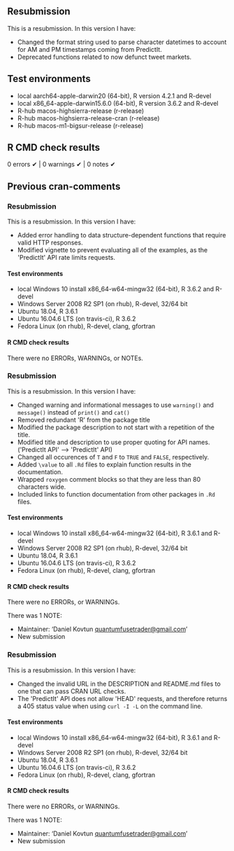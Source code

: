 ## Resubmission
This is a resubmission. In this version I have:

* Changed the format string used to parse character datetimes to account for AM and PM timestamps coming from PredictIt.
* Deprecated functions related to now defunct tweet markets.

## Test environments
* local aarch64-apple-darwin20 (64-bit), R version 4.2.1 and R-devel
* local x86_64-apple-darwin15.6.0 (64-bit), R version 3.6.2 and R-devel
* R-hub macos-highsierra-release (r-release)
* R-hub macos-highsierra-release-cran (r-release)
* R-hub macos-m1-bigsur-release (r-release)

## R CMD check results
0 errors ✔ | 0 warnings ✔ | 0 notes ✔

## Previous cran-comments
### Resubmission
This is a resubmission. In this version I have:

* Added error handling to data structure-dependent functions that require valid HTTP responses.
* Modified vignette to prevent evaluating all of the examples, as the 'PredictIt' API rate limits requests. 

#### Test environments
* local Windows 10 install x86_64-w64-mingw32 (64-bit), R 3.6.2 and R-devel
* Windows Server 2008 R2 SP1 (on rhub), R-devel, 32/64 bit
* Ubuntu 18.04, R 3.6.1
* Ubuntu 16.04.6 LTS (on travis-ci), R 3.6.2
* Fedora Linux (on rhub), R-devel, clang, gfortran
 
#### R CMD check results
There were no ERRORs, WARNINGs, or NOTEs.

### Resubmission
This is a resubmission. In this version I have:

* Changed warning and informational messages to use `warning()` and `message()` instead of `print()` and `cat()`
* Removed redundant 'R' from the package title
* Modified the package description to not start with a repetition of the title. 
* Modified title and description to use proper quoting for API names. ('PredictIt API' --> 'PredictIt' API)
* Changed all occurences of `T` and `F` to `TRUE` and `FALSE`, respectively.
* Added `\value` to all `.Rd` files to explain function results in the documentation.
* Wrapped `roxygen` comment blocks so that they are less than 80 characters wide.
* Included links to function documentation from other packages in `.Rd` files.

#### Test environments
* local Windows 10 install x86_64-w64-mingw32 (64-bit), R 3.6.1 and R-devel
* Windows Server 2008 R2 SP1 (on rhub), R-devel, 32/64 bit
* Ubuntu 18.04, R 3.6.1
* Ubuntu 16.04.6 LTS (on travis-ci), R 3.6.2
* Fedora Linux (on rhub), R-devel, clang, gfortran
 
#### R CMD check results
There were no ERRORs, or WARNINGs.

There was 1 NOTE:
* Maintainer: ‘Daniel Kovtun <quantumfusetrader@gmail.com>’
* New submission

### Resubmission
This is a resubmission. In this version I have:

* Changed the invalid URL in the DESCRIPTION and README.md files to one that can pass CRAN URL checks.
* The 'PredictIt' API does not allow 'HEAD' requests, and therefore returns a 405 status value when using `curl -I -L` on the command line.

#### Test environments
* local Windows 10 install x86_64-w64-mingw32 (64-bit), R 3.6.1 and R-devel
* Windows Server 2008 R2 SP1 (on rhub), R-devel, 32/64 bit
* Ubuntu 18.04, R 3.6.1
* Ubuntu 16.04.6 LTS (on travis-ci), R 3.6.2
* Fedora Linux (on rhub), R-devel, clang, gfortran
 
#### R CMD check results
There were no ERRORs, or WARNINGs.

There was 1 NOTE:
* Maintainer: ‘Daniel Kovtun <quantumfusetrader@gmail.com>’
* New submission

